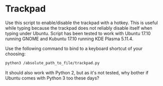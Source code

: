 # Trackpad
Use this script to enable/disable the trackpad with a hotkey. This is useful
while typing because the trackpad does not reliably disable itself when typing
under Ubuntu. Script has been tested to work with Ubuntu 17.10 running GNOME
and Kubuntu 17.10 running KDE Plasma 5.11.4.

Use the following command to bind to a keyboard shortcut of your choosing:
```bash
python3 /absolute_path_to_file/trackpad.py
```
It should also work with Python 2, but as it's not tested, why bother if
Ubuntu comes with Python 3 too these days?
